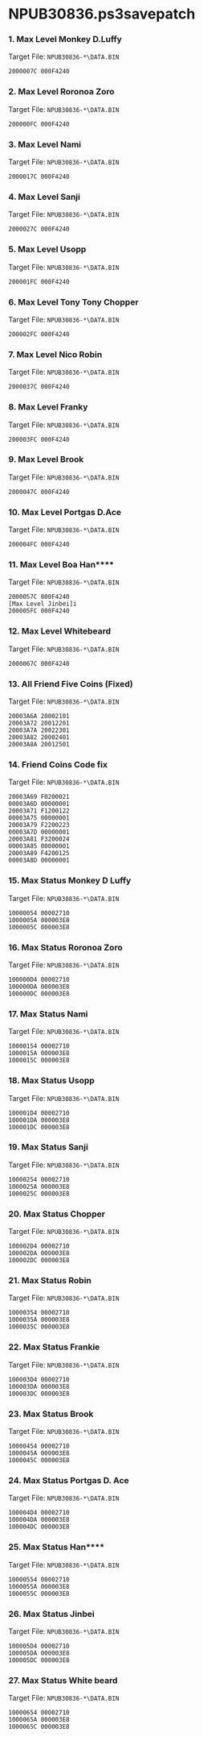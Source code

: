 # NPUB30836.ps3savepatch

### 1. Max Level Monkey D.Luffy

Target File: `NPUB30836-*\DATA.BIN`

```
2000007C 000F4240
```

### 2. Max Level Roronoa Zoro

Target File: `NPUB30836-*\DATA.BIN`

```
200000FC 000F4240
```

### 3. Max Level Nami

Target File: `NPUB30836-*\DATA.BIN`

```
2000017C 000F4240
```

### 4. Max Level Sanji

Target File: `NPUB30836-*\DATA.BIN`

```
2000027C 000F4240
```

### 5. Max Level Usopp

Target File: `NPUB30836-*\DATA.BIN`

```
200001FC 000F4240
```

### 6. Max Level Tony Tony Chopper

Target File: `NPUB30836-*\DATA.BIN`

```
200002FC 000F4240
```

### 7. Max Level Nico Robin

Target File: `NPUB30836-*\DATA.BIN`

```
2000037C 000F4240
```

### 8. Max Level Franky

Target File: `NPUB30836-*\DATA.BIN`

```
200003FC 000F4240
```

### 9. Max Level Brook

Target File: `NPUB30836-*\DATA.BIN`

```
2000047C 000F4240
```

### 10. Max Level Portgas D.Ace

Target File: `NPUB30836-*\DATA.BIN`

```
200004FC 000F4240
```

### 11. Max Level Boa Han****

Target File: `NPUB30836-*\DATA.BIN`

```
2000057C 000F4240
[Max Level Jinbei]i
200005FC 000F4240
```

### 12. Max Level Whitebeard 

Target File: `NPUB30836-*\DATA.BIN`

```
2000067C 000F4240
```

### 13. All Friend Five Coins (Fixed)

Target File: `NPUB30836-*\DATA.BIN`

```
20003A6A 20002101
20003A72 20012201
20003A7A 20022301
20003A82 20002401
20003A8A 20012501
```

### 14. Friend Coins Code fix

Target File: `NPUB30836-*\DATA.BIN`

```
20003A69 F0200021
00003A6D 00000001
20003A71 F1200122
00003A75 00000001
20003A79 F2200223
00003A7D 00000001
20003A81 F3200024
00003A85 00000001
20003A89 F4200125
00003A8D 00000001
```

### 15. Max Status Monkey D Luffy

Target File: `NPUB30836-*\DATA.BIN`

```
10000054 00002710
1000005A 000003E8
1000005C 000003E8
```

### 16. Max Status Roronoa Zoro 

Target File: `NPUB30836-*\DATA.BIN`

```
100000D4 00002710
100000DA 000003E8
100000DC 000003E8
```

### 17. Max Status Nami

Target File: `NPUB30836-*\DATA.BIN`

```
10000154 00002710
1000015A 000003E8
1000015C 000003E8
```

### 18. Max Status Usopp

Target File: `NPUB30836-*\DATA.BIN`

```
100001D4 00002710
100001DA 000003E8
100001DC 000003E8
```

### 19. Max Status Sanji

Target File: `NPUB30836-*\DATA.BIN`

```
10000254 00002710
1000025A 000003E8
1000025C 000003E8
```

### 20. Max Status Chopper

Target File: `NPUB30836-*\DATA.BIN`

```
100002D4 00002710
100002DA 000003E8
100002DC 000003E8
```

### 21. Max Status Robin

Target File: `NPUB30836-*\DATA.BIN`

```
10000354 00002710
1000035A 000003E8
1000035C 000003E8
```

### 22. Max Status Frankie

Target File: `NPUB30836-*\DATA.BIN`

```
100003D4 00002710
100003DA 000003E8
100003DC 000003E8
```

### 23. Max Status Brook

Target File: `NPUB30836-*\DATA.BIN`

```
10000454 00002710
1000045A 000003E8
1000045C 000003E8
```

### 24. Max Status Portgas D. Ace

Target File: `NPUB30836-*\DATA.BIN`

```
100004D4 00002710
100004DA 000003E8
100004DC 000003E8
```

### 25. Max Status Han****

Target File: `NPUB30836-*\DATA.BIN`

```
10000554 00002710
1000055A 000003E8
1000055C 000003E8
```

### 26. Max Status Jinbei

Target File: `NPUB30836-*\DATA.BIN`

```
100005D4 00002710
100005DA 000003E8
100005DC 000003E8
```

### 27. Max Status White beard

Target File: `NPUB30836-*\DATA.BIN`

```
10000654 00002710
1000065A 000003E8
1000065C 000003E8
```

